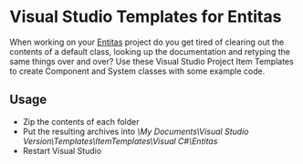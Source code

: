 # Visual Studio Templates for Entitas

When working on your [Entitas](https://github.com/sschmid/Entitas-CSharp/) project do you get tired of clearing out the contents of a default class, looking up the documentation and retyping the same things over and over? Use these Visual Studio Project Item Templates to create Component and System classes with some example code.

## Usage

- Zip the contents of each folder
- Put the resulting archives into *\My Documents\Visual Studio Version\Templates\ItemTemplates\Visual C#\Entitas*
- Restart Visual Studio